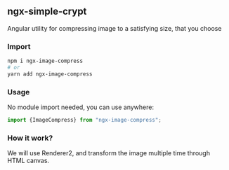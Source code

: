 ## ngx-simple-crypt

Angular utility for compressing image to a satisfying size, that you choose

### Import
```sh
npm i ngx-image-compress
# or 
yarn add ngx-image-compress
```

### Usage

No module import needed, you can use anywhere:

```javascript
import {ImageCompress} from "ngx-image-compress";
```


### How it work?

We will use Renderer2, and transform the image multiple time through HTML canvas.

